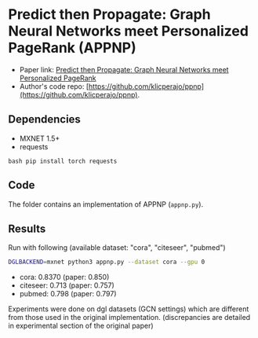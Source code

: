 Predict then Propagate: Graph Neural Networks meet Personalized PageRank (APPNP)
============

- Paper link: [Predict then Propagate: Graph Neural Networks meet Personalized PageRank](https://arxiv.org/abs/1810.05997)
- Author's code repo: [https://github.com/klicperajo/ppnp](https://github.com/klicperajo/ppnp). 

Dependencies
------------
- MXNET 1.5+
- requests

``bash
pip install torch requests
``

Code
-----
The folder contains an implementation of APPNP (`appnp.py`).

Results
-------

Run with following (available dataset: "cora", "citeseer", "pubmed")
```bash
DGLBACKEND=mxnet python3 appnp.py --dataset cora --gpu 0
```

* cora: 0.8370 (paper: 0.850)
* citeseer: 0.713 (paper: 0.757)
* pubmed: 0.798 (paper: 0.797)

Experiments were done on dgl datasets (GCN settings) which are different from those used in the original implementation. (discrepancies are detailed in experimental section of the original paper)
